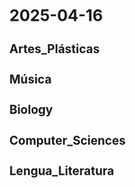# 2025-04-16 <!-- markmap: foldAll -->

## Artes_Plásticas

## Música

## Biology

## Computer_Sciences

## Lengua_Literatura

